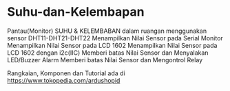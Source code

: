 # Suhu-dan-Kelembapan
Pantau(Monitor) SUHU &amp; KELEMBABAN dalam ruangan menggunakan sensor DHT11-DHT21-DHT22 
Menampilkan Nilai Sensor pada Serial Monitor 
Menampilkan Nilai Sensor pada LCD 1602 
Menampilkan Nilai Sensor pada LCD 1602 dengan i2c(IIC) 
Memberi batas Nilai Sensor dan Menyalakan LED/Buzzer Alarm 
Memberi batas Nilai Sensor dan Mengontrol Relay

Rangkaian, Komponen dan Tutorial ada di https://www.tokopedia.com/ardushopid
